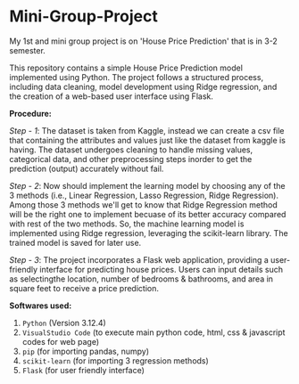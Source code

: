 # Mini-Group-Project
My 1st and mini group project is on 'House Price Prediction' that is in 3-2 semester.

This repository contains a simple House Price Prediction model implemented using Python. The project follows a structured process, including data cleaning, model development using Ridge regression, and the creation of a web-based user interface using Flask.


**Procedure:**

_Step - 1_: The dataset is taken from Kaggle, instead we can create a csv file that containing the attributes and values just like the dataset from kaggle is having. The dataset undergoes cleaning to handle missing values, categorical data, and other preprocessing steps inorder to get the prediction (output) accurately without fail.

_Step - 2_: Now should implement the learning model by choosing any of the 3 methods (i.e., Linear Regression, Lasso Regression, Ridge Regression). Among those 3 methods we'll get to know that Ridge Regression method will be the right one to implement becuase of its better accuracy compared with rest of the two methods. So, the machine learning model is implemented using Ridge regression, leveraging the scikit-learn library. The trained model is saved for later use.

_Step - 3_: The project incorporates a Flask web application, providing a user-friendly interface for predicting house prices. Users can input details such as selectingthe location, number of bedrooms & bathrooms, and area in square feet to receive a price prediction.

**Softwares used:**

1. `Python` (Version 3.12.4)
2. `VisualStudio Code` (to execute main python code, html, css & javascript codes for web page)
3. `pip` (for importing pandas, numpy)
4. `scikit-learn` (for importing 3 regression methods)
5. `Flask` (for user friendly interface)
